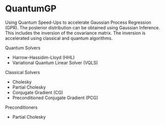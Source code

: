 # QuantumGP
Using Quantum Speed-Ups to accelerate Gaussian Process Regression (GPR). The posterior distribution can be obtained 
using Gaussian Inference. This includes the inversion of the covariance matrix. The inversion is accelerated using 
classical and quantum algorithms.

Quantum Solvers
- Harrow-Hassidim-Lloyd (HHL) 
- Variational Quantum Linear Solver (VQLS)

Classical Solvers
- Cholesky
- Partial Cholesky
- Conjugate Gradient (CG)
- Preconditioned Conjugate Gradient (PCG)

Preconditioners
- Partial Cholesky